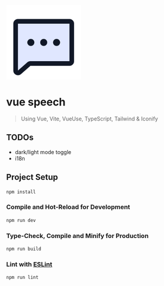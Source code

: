 <img src="https://raw.githubusercontent.com/MoritzBru/vue-speech/main/src/assets/icons/logo.svg" alt="logo" width="200"/>

# vue speech

> Using Vue, Vite, VueUse, TypeScript, Tailwind & Iconify

## TODOs

- dark/light mode toggle
- i18n

## Project Setup

```sh
npm install
```

### Compile and Hot-Reload for Development

```sh
npm run dev
```

### Type-Check, Compile and Minify for Production

```sh
npm run build
```

### Lint with [ESLint](https://eslint.org/)

```sh
npm run lint
```

